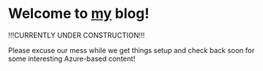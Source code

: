 # Welcome to [my](https://twitter.com/AzureBri) blog!  





!!!CURRENTLY UNDER CONSTRUCTION!!!  

Please excuse our mess while we get things setup and check back soon for some interesting Azure-based content!
